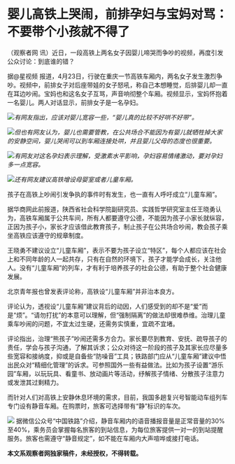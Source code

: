 # 婴儿高铁上哭闹，前排孕妇与宝妈对骂：不要带个小孩就不得了

（观察者网 讯）近日，一段高铁上两名女子因婴儿啼哭而争吵的视频，再度引发公众讨论：到底谁的错？

据@星视频
报道，4月23日，行驶在重庆一节高铁车厢内，两名女子发生激烈争吵。视频中，前排女子对后座带娃的女子怒吼，称自己本想睡觉，后排婴儿却一直在耳边吵闹。宝妈也和这名女子互骂，声音响彻整个车厢。视频显示，宝妈怀抱着一名婴儿。两人对话显示，前排女子是一名孕妇。

![](https://inews.gtimg.com/newsapp_bt/0/15783834254/1000)_有网友指出，应该对婴儿宽容一些，“婴儿真的比较不好哄不好带”。_

![](https://inews.gtimg.com/newsapp_bt/0/15783834256/1000)_但也有网友认为，婴儿也需要管教，在公共场合不能因为有婴儿就牺牲掉大家的安静空间，婴儿哭闹可以到车厢连接处哄，并且婴儿父母的态度也很重要。_

![](https://inews.gtimg.com/newsapp_bt/0/15783834257/1000)_有网友对这名孕妇表示理解，受激素水平影响，孕妇容易情绪激动，要对孕妇多一点宽容。_

![](https://inews.gtimg.com/newsapp_bt/0/15783834258/1000)_还有网友建议高铁增设母婴室或者儿童车厢。_

孩子在高铁上吵闹引发争执的事件时有发生，也一直有人呼吁成立“儿童车厢”。

据华商网此前报道，陕西省社会科学院副研究员、实践哲学研究室主任王晓勇认为，高铁车厢属于公共车间，所有人都要遵守公德，不能因为孩子小家长就纵容，正因为孩子小，家长才应该借此教育孩子，制止孩子在公共场合吵闹，教会孩子乘坐高铁应该遵守的规章制度。

王晓勇不建议设立“儿童车厢”，表示不要为孩子设立“特区”，每个人都应该在社会上和不同年龄的人一起共存，只有在自然的环境下，孩子才能学会成长，关注他人。没有“儿童车厢”的列车，才有利于培养孩子的社会公德，有助于整个社会健康发展。

北京青年报也曾发表评论称，高铁设“儿童车厢”并非治本良方。

评论认为，透视设“儿童车厢”建议背后的动因，人们感受到的却不是“爱”而是“烦”。“请勿打扰”的本意可以理解，但“强制隔离”的做法却很难恭维。治理儿童乘车吵闹的问题，不宜太过生硬，还需务实慎重，宜疏不宜堵。

评论指出，治理“熊孩子”吵闹还需多方合力。家长要尽到教育、安抚、疏导孩子的责任，学会与孩子沟通，了解其诉求；公众对待这一阶段的孩子及其家长应尽量多些宽容和接纳度，抑或是自备些“防噪音”工具；铁路部门应从“儿童车厢”建议中悟出民众对“精细化管理”的诉求。可参照国外一些有益做法。比如为孩子设置“游乐园”车厢，以玩玩具、看童书、放动画片等活动，纾解孩子情绪、分散孩子注意力或发泄其过剩精力。

而针对人们对高铁上安静休息环境的需求，目前，我国多趟复兴号智能动车组列车专门设有静音车厢。在购票时，旅客可选择带有“静”标识的车次。

![](https://inews.gtimg.com/newsapp_bt/0/15769808064/1000)
据微信公众号“中国铁路”介绍，静音车厢内的语音播报音量是正常音量的30%至40%，乘务员会掌握每名旅客的到站信息，为每位旅客提供一对一的到站提醒服务。旅客也需遵守“静音规定”，如不能在车厢内大声喧哗或接打电话。

**本文系观察者网独家稿件，未经授权，不得转载。**

